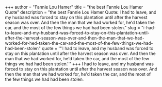 +++
author = "Fannie Lou Hamer"
title = "the best Fannie Lou Hamer Quote"
description = "the best Fannie Lou Hamer Quote: I had to leave, and my husband was forced to stay on this plantation until after the harvest season was over. And then the man that we had worked for, he'd taken the car, and the most of the few things we had had been stolen."
slug = "i-had-to-leave-and-my-husband-was-forced-to-stay-on-this-plantation-until-after-the-harvest-season-was-over-and-then-the-man-that-we-had-worked-for-hed-taken-the-car-and-the-most-of-the-few-things-we-had-had-been-stolen"
quote = '''I had to leave, and my husband was forced to stay on this plantation until after the harvest season was over. And then the man that we had worked for, he'd taken the car, and the most of the few things we had had been stolen.'''
+++
I had to leave, and my husband was forced to stay on this plantation until after the harvest season was over. And then the man that we had worked for, he'd taken the car, and the most of the few things we had had been stolen.
